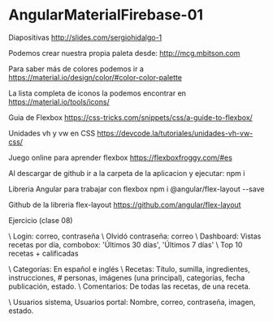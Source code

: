 # AngularMaterialFirebase-01

Diapositivas
http://slides.com/sergiohidalgo-1

Podemos crear nuestra propia paleta desde:
http://mcg.mbitson.com

Para saber más de colores podemos ir a
https://material.io/design/color/#color-color-palette

La lista completa de iconos la podemos encontrar
en https://material.io/tools/icons/

Guia de Flexbox
https://css-tricks.com/snippets/css/a-guide-to-flexbox/

Unidades vh y vw en CSS
https://devcode.la/tutoriales/unidades-vh-vw-css/

Juego online para aprender flexbox
https://flexboxfroggy.com/#es

Al descargar de github ir a la carpeta de la aplicacion y ejecutar:
npm i

Libreria Angular para trabajar con flexbox
npm i @angular/flex-layout --save

Github de la libreria flex-layout
https://github.com/angular/flex-layout


Ejercicio (clase 08)

\ Login: correo, contraseña
\ Olvidó contraseña: correo
\ Dashboard: Vistas recetas por día, combobox: 'Últimos 30 días', 'Últimos 7 días'
\           Top 10 recetas + calificadas


\ Categorías: En español e inglés
\ Recetas: Título, sumilla, ingredientes, instrucciones, # personas, imágenes (una principal), categorías, fecha publicación, estado.
\ Comentarios: De todas las recetas, de una receta.

\ Usuarios sistema, Usuarios portal: Nombre, correo, contraseña, imagen, estado.


